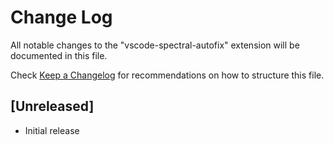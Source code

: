 # Change Log

All notable changes to the "vscode-spectral-autofix" extension will be documented in this file.

Check [Keep a Changelog](http://keepachangelog.com/) for recommendations on how to structure this file.

## [Unreleased]

- Initial release